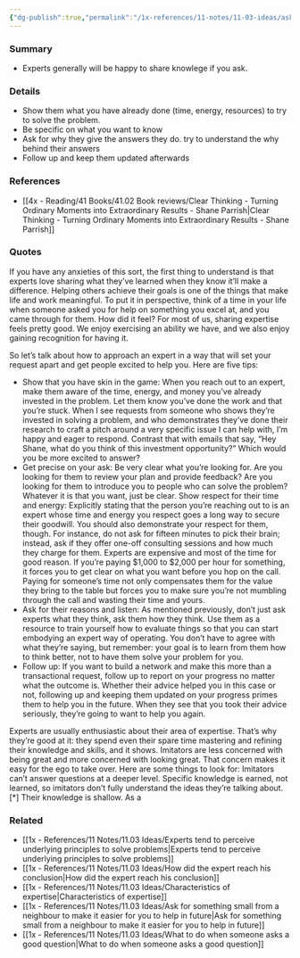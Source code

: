 ```yaml
---
{"dg-publish":true,"permalink":"/1x-references/11-notes/11-03-ideas/ask-an-expert-to-share-their-knowlege/","title":"Ask an expert to share their knowlege","noteIcon":""}
---
```



### Summary
- Experts generally will be happy to share knowlege if you ask.

### Details
- Show them what you have already done (time, energy, resources) to try to solve the problem.
- Be specific on what you want to know
- Ask for why they give the answers they do. try to understand the why behind their answers
- Follow up and keep them updated afterwards

### References
- [[4x - Reading/41 Books/41.02 Book reviews/Clear Thinking - Turning Ordinary Moments into Extraordinary Results - Shane  Parrish\|Clear Thinking - Turning Ordinary Moments into Extraordinary Results - Shane  Parrish]]

### Quotes
If you have any anxieties of this sort, the first thing to understand is that experts love sharing what they’ve learned when they know it’ll make a difference. Helping others achieve their goals is one of the things that make life and work meaningful. To put it in perspective, think of a time in your life when someone asked you for help on something you excel at, and you came through for them. How did it feel? For most of us, sharing expertise feels pretty good. We enjoy exercising an ability we have, and we also enjoy gaining recognition for having it.

So let’s talk about how to approach an expert in a way that will set your request apart and get people excited to help you. Here are five tips:
- Show that you have skin in the game: When you reach out to an expert, make them aware of the time, energy, and money you’ve already invested in the problem. Let them know you’ve done the work and that you’re stuck. When I see requests from someone who shows they’re invested in solving a problem, and who demonstrates they’ve done their research to craft a pitch around a very specific issue I can help with, I’m happy and eager to respond. Contrast that with emails that say, “Hey Shane, what do you think of this investment opportunity?” Which would you be more excited to answer? 
- Get precise on your ask: Be very clear what you’re looking for. Are you looking for them to review your plan and provide feedback? Are you looking for them to introduce you to people who can solve the problem? Whatever it is that you want, just be clear. Show respect for their time and energy: Explicitly stating that the person you’re reaching out to is an expert whose time and energy you respect goes a long way to secure their goodwill. You should also demonstrate your respect for them, though. For instance, do not ask for fifteen minutes to pick their brain; instead, ask if they offer one-off consulting sessions and how much they charge for them. Experts are expensive and most of the time for good reason. If you’re paying $1,000 to $2,000 per hour for something, it forces you to get clear on what you want before you hop on the call. Paying for someone’s time not only compensates them for the value they bring to the table but forces you to make sure you’re not mumbling through the call and wasting their time and yours. 
- Ask for their reasons and listen: As mentioned previously, don’t just ask experts what they think, ask them how they think. Use them as a resource to train yourself how to evaluate things so that you can start embodying an expert way of operating. You don’t have to agree with what they’re saying, but remember: your goal is to learn from them how to think better, not to have them solve your problem for you. 
- Follow up: If you want to build a network and make this more than a transactional request, follow up to report on your progress no matter what the outcome is. Whether their advice helped you in this case or not, following up and keeping them updated on your progress primes them to help you in the future. When they see that you took their advice seriously, they’re going to want to help you again.

Experts are usually enthusiastic about their area of expertise. That’s why
they’re good at it: they spend even their spare time mastering and refining their knowledge and skills, and it shows. Imitators are less concerned with being great and more concerned with looking great. That concern makes it easy for the ego to take over. Here are some things to look for: Imitators can’t answer questions at a deeper level. Specific knowledge is earned, not learned, so imitators don’t fully understand the ideas they’re talking about.[*] Their knowledge is shallow. As a


### Related
- [[1x - References/11 Notes/11.03 Ideas/Experts tend to perceive underlying principles to solve problems\|Experts tend to perceive underlying principles to solve problems]]
- [[1x - References/11 Notes/11.03 Ideas/How did the expert reach his conclusion\|How did the expert reach his conclusion]]
- [[1x - References/11 Notes/11.03 Ideas/Characteristics of expertise\|Characteristics of expertise]]
- [[1x - References/11 Notes/11.03 Ideas/Ask for something small from a neighbour to make it easier for you to help in future\|Ask for something small from a neighbour to make it easier for you to help in future]]
- [[1x - References/11 Notes/11.03 Ideas/What to do when someone asks a good question\|What to do when someone asks a good question]]